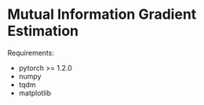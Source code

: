 # Mutual Information Gradient Estimation

  Requirements:

  - pytorch >= 1.2.0
  - numpy
  - tqdm
  - matplotlib
